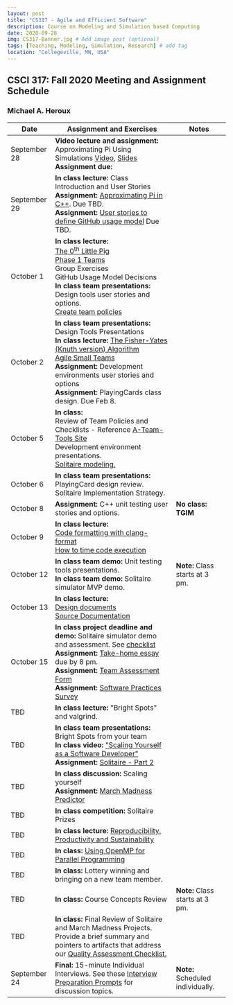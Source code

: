 ```yaml
---
layout: post
title: "CS317 - Agile and Efficient Software"
description: Course on Modeling and Simulation based Computing
date: 2020-09-28
img: CS317-Banner.jpg # Add image post (optional)
tags: [Teaching, Modeling, Simulation, Research] # add tag
location: "Collegeville, MN, USA"
---
```


## CSCI 317: Fall 2020 Meeting and Assignment Schedule

### Michael A. Heroux



| **Date** | **Assignment and Exercises** | **Notes** |
| --- | --- | --- |
| September 28 | **Video lecture and assignment:** <br> Approximating Pi Using Simulations [Video](https://youtu.be/CGwoMEXqh7A), [Slides](https://maherou.github.io/files/CS317/ApproximatingPiUsingSimulations.pdf) <br> **Assignment due:** |  |
| September 29 | **In class lecture:** Class Introduction and User Stories<br> **Assignment:** [Approximating Pi in C++](https://maherou.github.io/files/CS317/CPP-Pi). Due TBD. <br> **Assignment:** [User stories to define GitHub usage model](https://docs.google.com/document/d/1jdObI_Y5u4S-vy3SmLaIgzIGuh5ekN0pucaPpPXI5CU/edit?usp=sharing) Due TBD.|   |
| October 1 | **In class lecture:** <br> [The 0<sup>th</sup> Little Pig](https://maherou.github.io/files/ZerothLittlePig) <br>[Phase 1 Teams](https://maherou.github.io/files/CS317/PhaseOneTeams) <br> Group Exercises <br> GitHub Usage Model Decisions <br>   **In class team presentations:** <br> Design tools user stories and options. <br> [Create team policies](https://maherou.github.io/files/CS317/TeamPolicyAssignment) |   |
| October 2 | **In class team presentations:** <br> Design Tools Presentations <br> **In class lecture:** [The Fisher-Yates (Knuth version) Algorithm](https://exceptionnotfound.net/understanding-the-fisher-yates-card-shuffling-algorithm/) <br> [Agile Small Teams](https://maherou.github.io/files/CS317/AgileSmallTeams.pdf)<br> **Assignment:** Development environments user stories and options <br> **Assignment:** PlayingCards class design.  Due Feb 8. |   |
| October 5 | **In class:** <br> Review of Team Policies and Checklists - Reference [A-Team-Tools Site](https://betterscientificsoftware.github.io/A-Team-Tools/) <br> Development environment presentations.  <br> [Solitaire modeling.](https://maherou.github.io/files/CS317/Solitaire) |   |
| October 6 | **In class team presentations:** <br> PlayingCard design review. <br> Solitaire Implementation Strategy.| |
| October 8 |**Assignment:** C++ unit testing user stories and options.  | **No class: TGIM** |
| October 9 | **In class lecture:** <br> [Code formatting with clang-format](https://maherou.github.io/files/CS317/CodeFormatting) <br> [How to time code execution](https://maherou.github.io/files/CS317/TimingCode)| |
| October 12 | **In class team demo:** Unit testing tools presentations. <br> **In class team demo:** Solitaire simulator MVP demo. | **Note:** Class starts at 3 pm. |
| October 13 | **In class lecture:** <br> [Design documents](https://maherou.github.io/files/CS317/DesignDocs) <br> [Source Documentation](https://maherou.github.io/files/CS317/SourceDocumentation)  | |
| October 15 | **In class project deadline and demo:** Solitaire simulator demo and assessment.  See [checklist](https://maherou.github.io/files/CS317/QualityAssessmentChecklist) <br> **Assignment:** [Take-home essay](https://goo.gl/forms/mHEdDNZpEtsIco9S2) due by 8 pm. <br> **Assignment:** [Team Assessment Form](https://goo.gl/forms/qPLQJbT1wdJr9iPY2) <br> **Assignment:** [Software Practices Survey](https://goo.gl/forms/ASwSvWVvqwgUwyoA2) | |
| TBD | **In class lecture:** "Bright Spots" and valgrind. | |
| TBD | **In class team presentations:** Bright Spots from your team <br> **In class video:** ["Scaling Yourself as a Software Developer"](http://blog.martinig.ch/videos/scaling-yourself-as-a-software-developer/) <br> **Assignment:** [Solitaire - Part 2](https://maherou.github.io/files/CS317/Solitaire2)  |  |
| TBD | **In class discussion:** Scaling yourself <br> **Assignment:** [March Madness Predictor](https://maherou.github.io/files/CS317/MarchMadness) | |
| TBD | **In class competition:** Solitaire Prizes  | |
| TBD | **In class lecture:** [Reproducibility, Productivity and Sustainability](https://maherou.github.io/files/CS317/ReproducibilityProductivitySustainability.pdf)  | |
| TBD | **In class:** [Using OpenMP for Parallel Programming](https://maherou.github.io/files/CS317/OpenMP) |  |
| TBD | **In class:** Lottery winning and bringing on a new team member.| |
| TBD | **In class:** Course Concepts Review | **Note:** Class starts at 3 pm. |
| TBD | **In class:** Final Review of Solitaire and March Madness Projects. Provide a brief summary and pointers to artifacts that address our [Quality Assessment Checklist.](https://maherou.github.io/files/CS317/QualityAssessmentChecklist)| |
| September 24 | **Final:** 15-minute Individual Interviews.  See these [Interview Preparation Prompts](https://maherou.github.io/files/CS317/InterviewPrep) for discussion topics. | **Note:** Scheduled individually. |
